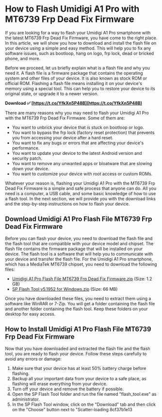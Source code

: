 # How to Flash Umidigi A1 Pro with MT6739 Frp Dead Fix Firmware
 
If you are looking for a way to flash your Umidigi A1 Pro smartphone with the latest MT6739 Frp Dead Fix Firmware, you have come to the right place. In this article, we will show you how to download and install the flash file on your device using a simple and easy method. This will help you to fix any software issues, such as bootloop, hang on logo, frp lock, dead or bricked phone, and more.
 
Before we proceed, let us briefly explain what is a flash file and why you need it. A flash file is a firmware package that contains the operating system and other files of your device. It is also known as stock ROM or official ROM. Flashing a flash file means installing it on your device's memory using a special tool. This can help you to restore your device to its original state, or upgrade it to a newer version.
 
**Download ✅ [https://t.co/YfkXn5P48B](https://t.co/YfkXn5P48B)**


 
There are many reasons why you may need to flash your Umidigi A1 Pro with the MT6739 Frp Dead Fix Firmware. Some of them are:
 
- You want to unbrick your device that is stuck on bootloop or logo.
- You want to bypass the frp lock (factory reset protection) that prevents you from accessing your device after a hard reset.
- You want to fix any bugs or errors that are affecting your device's performance.
- You want to update your device to the latest Android version and security patch.
- You want to remove any unwanted apps or bloatware that are slowing down your device.
- You want to customize your device with root access or custom ROMs.

Whatever your reason is, flashing your Umidigi A1 Pro with the MT6739 Frp Dead Fix Firmware is a simple and safe process that anyone can do. All you need is a computer, a USB cable, and some basic knowledge of how to use a flash tool. In the next section, we will provide you with the download links and the step-by-step instructions on how to flash your device.
  
## Download Umidigi A1 Pro Flash File MT6739 Frp Dead Fix Firmware
 
Before you can flash your device, you need to download the flash file and the flash tool that are compatible with your device model and chipset. The flash file contains the firmware package that will be installed on your device. The flash tool is a software that will help you to communicate with your device and transfer the flash file. For the Umidigi A1 Pro smartphone, which has a MediaTek MT6739 chipset, you need to download the following files:

- [Umidigi A1 Pro Flash File MT6739 Frp Dead Fix Firmware.zip](https://www.mediafire.com/file/umidigi-a1-pro-flash-file-mt6739-frp-dead-fix-firmware.zip/file) (Size: 1.2 GB)
- [SP Flash Tool v5.1952 for Windows.zip](https://spflashtool.com/download/SP_Flash_Tool_v5.1952_Win.zip) (Size: 66 MB)

Once you have downloaded these files, you need to extract them using a software like WinRAR or 7-Zip. You will get a folder containing the flash file and another folder containing the flash tool. Keep these folders on your desktop for easy access.
  
## How to Install Umidigi A1 Pro Flash File MT6739 Frp Dead Fix Firmware
 
Now that you have downloaded and extracted the flash file and the flash tool, you are ready to flash your device. Follow these steps carefully to avoid any errors or damage:

1. Make sure that your device has at least 50% battery charge before flashing.
2. Backup all your important data from your device to a safe place, as flashing will erase everything from your device.
3. Turn off your device and remove the battery if possible.
4. Open the SP Flash Tool folder and run the file named "flash\_tool.exe" as administrator.
5. In the SP Flash Tool window, click on the "Download" tab and then click on the "Choose" button next to "Scatter-loading 8cf37b1e13


